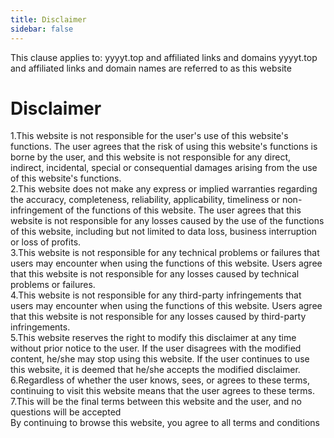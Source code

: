 ```yaml
---
title: Disclaimer
sidebar: false
---
```


This clause applies to: yyyyt.top and affiliated links and domains
yyyyt.top and affiliated links and domain names are referred to as this website

# Disclaimer
1.This website is not responsible for the user's use of this website's functions. The user agrees that the risk of using this website's functions is borne by the user, and this website is not responsible for any direct, indirect, incidental, special or consequential damages arising from the use of this website's functions.  
2.This website does not make any express or implied warranties regarding the accuracy, completeness, reliability, applicability, timeliness or non-infringement of the functions of this website. The user agrees that this website is not responsible for any losses caused by the use of the functions of this website, including but not limited to data loss, business interruption or loss of profits.  
3.This website is not responsible for any technical problems or failures that users may encounter when using the functions of this website. Users agree that this website is not responsible for any losses caused by technical problems or failures.  
4.This website is not responsible for any third-party infringements that users may encounter when using the functions of this website. Users agree that this website is not responsible for any losses caused by third-party infringements.  
5.This website reserves the right to modify this disclaimer at any time without prior notice to the user. If the user disagrees with the modified content, he/she may stop using this website. If the user continues to use this website, it is deemed that he/she accepts the modified disclaimer.  
6.Regardless of whether the user knows, sees, or agrees to these terms, continuing to visit this website means that the user agrees to these terms.  
7.This will be the final terms between this website and the user, and no questions will be accepted  
By continuing to browse this website, you agree to all terms and conditions  